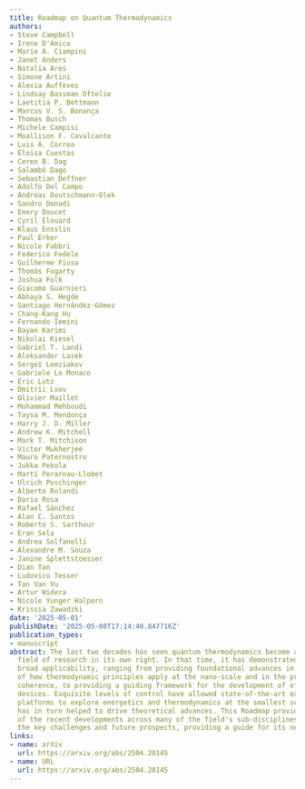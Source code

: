```yaml
---
title: Roadmap on Quantum Thermodynamics
authors:
- Steve Campbell
- Irene D'Amico
- Mario A. Ciampini
- Janet Anders
- Natalia Ares
- Simone Artini
- Alexia Auffèves
- Lindsay Bassman Oftelie
- Laetitia P. Bettmann
- Marcus V. S. Bonança
- Thomas Busch
- Michele Campisi
- Moallison F. Cavalcante
- Luis A. Correa
- Eloisa Cuestas
- Ceren B. Dag
- Salambô Dago
- Sebastian Deffner
- Adolfo Del Campo
- Andreas Deutschmann-Olek
- Sandro Donadi
- Emery Doucet
- Cyril Elouard
- Klaus Ensslin
- Paul Erker
- Nicole Fabbri
- Federico Fedele
- Guilherme Fiusa
- Thomás Fogarty
- Joshua Folk
- Giacomo Guarnieri
- Abhaya S. Hegde
- Santiago Hernández-Gómez
- Chang-Kang Hu
- Fernando Iemini
- Bayan Karimi
- Nikolai Kiesel
- Gabriel T. Landi
- Aleksander Lasek
- Sergei Lemziakov
- Gabriele Lo Monaco
- Eric Lutz
- Dmitrii Lvov
- Olivier Maillet
- Mohammad Mehboudi
- Taysa M. Mendonça
- Harry J. D. Miller
- Andrew K. Mitchell
- Mark T. Mitchison
- Victor Mukherjee
- Mauro Paternostro
- Jukka Pekola
- Martí Perarnau-Llobet
- Ulrich Poschinger
- Alberto Rolandi
- Dario Rosa
- Rafael Sánchez
- Alan C. Santos
- Roberto S. Sarthour
- Eran Sela
- Andrea Solfanelli
- Alexandre M. Souza
- Janine Splettstoesser
- Dian Tan
- Ludovico Tesser
- Tan Van Vu
- Artur Widera
- Nicole Yunger Halpern
- Krissia Zawadzki
date: '2025-05-01'
publishDate: '2025-05-08T17:14:40.847716Z'
publication_types:
- manuscript
abstract: The last two decades has seen quantum thermodynamics become a well established
  field of research in its own right. In that time, it has demonstrated a remarkably
  broad applicability, ranging from providing foundational advances in the understanding
  of how thermodynamic principles apply at the nano-scale and in the presence of quantum
  coherence, to providing a guiding framework for the development of efficient quantum
  devices. Exquisite levels of control have allowed state-of-the-art experimental
  platforms to explore energetics and thermodynamics at the smallest scales which
  has in turn helped to drive theoretical advances. This Roadmap provides an overview
  of the recent developments across many of the field's sub-disciplines, assessing
  the key challenges and future prospects, providing a guide for its near term progress.
links:
- name: arXiv
  url: https://arxiv.org/abs/2504.20145
- name: URL
  url: https://arxiv.org/abs/2504.20145
---
```

